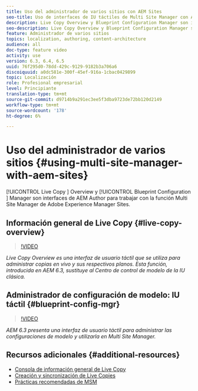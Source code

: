 ```yaml
---
title: Uso del administrador de varios sitios con AEM Sites
seo-title: Uso de interfaces de IU táctiles de Multi Site Manager con Adobe Experience Manager
description: Live Copy Overview y Blueprint Configuration Manager son interfaces activadas para la IU táctil para trabajar con Multi Site Manager.
seo-description: Live Copy Overview y Blueprint Configuration Manager son interfaces activadas para la IU táctil para trabajar con Multi Site Manager con Adobe Experience Manager.
feature: Administrador de varios sitios
topics: localization, authoring, content-architecture
audience: all
doc-type: feature video
activity: use
version: 6.3, 6.4, 6.5
uuid: 76f295d0-78dd-429c-9129-9182b3a706a6
discoiquuid: a0dc581e-300f-45ef-916a-1cbac0429899
topic: Localización
role: Profesional empresarial
level: Principiante
translation-type: tm+mt
source-git-commit: d9714b9a291ec3ee5f3dba9723de72bb120d2149
workflow-type: tm+mt
source-wordcount: '178'
ht-degree: 6%

---
```



# Uso del administrador de varios sitios {#using-multi-site-manager-with-aem-sites}

[!UICONTROL Live Copy ] Overview y  [!UICONTROL Blueprint Configuration ] Manager son interfaces de AEM Author para trabajar con la función Multi Site Manager de Adobe Experience Manager Sites.

## Información general de Live Copy {#live-copy-overview}

>[!VIDEO](https://video.tv.adobe.com/v/17054/?quality=9&learn=on)

*Live Copy Overview es una interfaz de usuario táctil que se utiliza para administrar copias en vivo y sus respectivos planos. Esta función, introducida en AEM 6.3, sustituye al Centro de control de modelo de la IU clásica.*

## Administrador de configuración de modelo: IU táctil {#blueprint-config-mgr}

>[!VIDEO](https://video.tv.adobe.com/v/17056/?quality=9&learn=on)

*AEM 6.3 presenta una interfaz de usuario táctil para administrar las configuraciones de modelo y utilizarla en Multi Site Manager.*

## Recursos adicionales {#additional-resources}

* [Consola de información general de Live Copy](https://helpx.adobe.com/experience-manager/6-5/sites/administering/using/msm-livecopy-overview.html)
* [Creación y sincronización de Live Copies](https://helpx.adobe.com/experience-manager/6-5/sites/administering/using/msm-livecopy.html)
* [Prácticas recomendadas de MSM](https://helpx.adobe.com/experience-manager/6-5/sites/administering/using/msm-best-practices.html)
